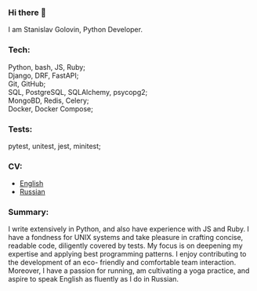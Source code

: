 ### Hi there :wave: <br>

I am Stanislav Golovin, Python Developer. <br>

### Tech: <br>
Python, bash, JS, Ruby; <br>
Django, DRF, FastAPI; <br>
Git, GitHub; <br>
SQL, PostgreSQL, SQLAlchemy, psycopg2; <br>
MongoBD, Redis, Celery;  <br>
Docker, Docker Compose; <br>

### Tests: <br>
pytest, unitest, jest, minitest; <br>

### CV: <br>
- [English](https://github.com/stgolovin/stgolovin/blob/main/cv_python_dev_golovin_eng.pdf)  <br>
- [Russian](https://github.com/stgolovin/stgolovin/blob/main/cv_python_dev_golovin_rus.pdf) <br>

### Summary: <br>
 I write extensively in Python, and also have experience with JS and Ruby. I have a fondness for UNIX systems and take pleasure in crafting concise, readable code, diligently covered by tests. My focus is on deepening my expertise and applying best programming patterns. I enjoy contributing to the development of an eco- friendly and comfortable team interaction. <br>
Moreover, I have a passion for running, am cultivating a yoga practice, and aspire to speak English as fluently as I do in Russian.
